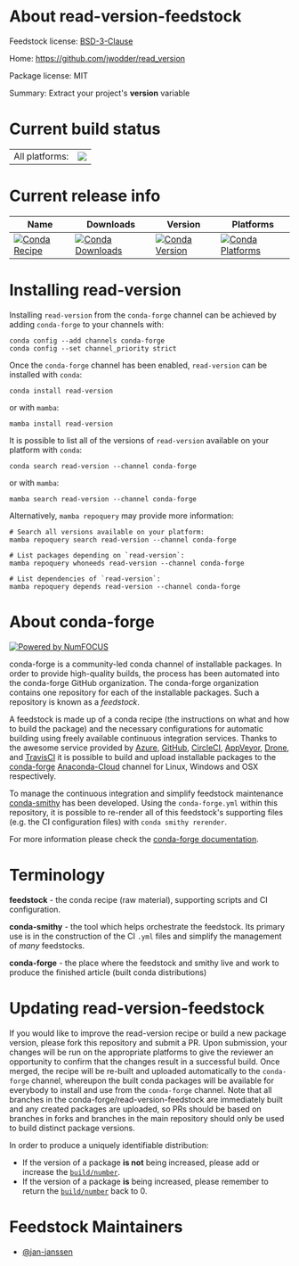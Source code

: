 About read-version-feedstock
============================

Feedstock license: [BSD-3-Clause](https://github.com/conda-forge/read-version-feedstock/blob/main/LICENSE.txt)

Home: https://github.com/jwodder/read_version

Package license: MIT

Summary: Extract your project's __version__ variable

Current build status
====================


<table><tr><td>All platforms:</td>
    <td>
      <a href="https://dev.azure.com/conda-forge/feedstock-builds/_build/latest?definitionId=18799&branchName=main">
        <img src="https://dev.azure.com/conda-forge/feedstock-builds/_apis/build/status/read-version-feedstock?branchName=main">
      </a>
    </td>
  </tr>
</table>

Current release info
====================

| Name | Downloads | Version | Platforms |
| --- | --- | --- | --- |
| [![Conda Recipe](https://img.shields.io/badge/recipe-read--version-green.svg)](https://anaconda.org/conda-forge/read-version) | [![Conda Downloads](https://img.shields.io/conda/dn/conda-forge/read-version.svg)](https://anaconda.org/conda-forge/read-version) | [![Conda Version](https://img.shields.io/conda/vn/conda-forge/read-version.svg)](https://anaconda.org/conda-forge/read-version) | [![Conda Platforms](https://img.shields.io/conda/pn/conda-forge/read-version.svg)](https://anaconda.org/conda-forge/read-version) |

Installing read-version
=======================

Installing `read-version` from the `conda-forge` channel can be achieved by adding `conda-forge` to your channels with:

```
conda config --add channels conda-forge
conda config --set channel_priority strict
```

Once the `conda-forge` channel has been enabled, `read-version` can be installed with `conda`:

```
conda install read-version
```

or with `mamba`:

```
mamba install read-version
```

It is possible to list all of the versions of `read-version` available on your platform with `conda`:

```
conda search read-version --channel conda-forge
```

or with `mamba`:

```
mamba search read-version --channel conda-forge
```

Alternatively, `mamba repoquery` may provide more information:

```
# Search all versions available on your platform:
mamba repoquery search read-version --channel conda-forge

# List packages depending on `read-version`:
mamba repoquery whoneeds read-version --channel conda-forge

# List dependencies of `read-version`:
mamba repoquery depends read-version --channel conda-forge
```


About conda-forge
=================

[![Powered by
NumFOCUS](https://img.shields.io/badge/powered%20by-NumFOCUS-orange.svg?style=flat&colorA=E1523D&colorB=007D8A)](https://numfocus.org)

conda-forge is a community-led conda channel of installable packages.
In order to provide high-quality builds, the process has been automated into the
conda-forge GitHub organization. The conda-forge organization contains one repository
for each of the installable packages. Such a repository is known as a *feedstock*.

A feedstock is made up of a conda recipe (the instructions on what and how to build
the package) and the necessary configurations for automatic building using freely
available continuous integration services. Thanks to the awesome service provided by
[Azure](https://azure.microsoft.com/en-us/services/devops/), [GitHub](https://github.com/),
[CircleCI](https://circleci.com/), [AppVeyor](https://www.appveyor.com/),
[Drone](https://cloud.drone.io/welcome), and [TravisCI](https://travis-ci.com/)
it is possible to build and upload installable packages to the
[conda-forge](https://anaconda.org/conda-forge) [Anaconda-Cloud](https://anaconda.org/)
channel for Linux, Windows and OSX respectively.

To manage the continuous integration and simplify feedstock maintenance
[conda-smithy](https://github.com/conda-forge/conda-smithy) has been developed.
Using the ``conda-forge.yml`` within this repository, it is possible to re-render all of
this feedstock's supporting files (e.g. the CI configuration files) with ``conda smithy rerender``.

For more information please check the [conda-forge documentation](https://conda-forge.org/docs/).

Terminology
===========

**feedstock** - the conda recipe (raw material), supporting scripts and CI configuration.

**conda-smithy** - the tool which helps orchestrate the feedstock.
                   Its primary use is in the construction of the CI ``.yml`` files
                   and simplify the management of *many* feedstocks.

**conda-forge** - the place where the feedstock and smithy live and work to
                  produce the finished article (built conda distributions)


Updating read-version-feedstock
===============================

If you would like to improve the read-version recipe or build a new
package version, please fork this repository and submit a PR. Upon submission,
your changes will be run on the appropriate platforms to give the reviewer an
opportunity to confirm that the changes result in a successful build. Once
merged, the recipe will be re-built and uploaded automatically to the
`conda-forge` channel, whereupon the built conda packages will be available for
everybody to install and use from the `conda-forge` channel.
Note that all branches in the conda-forge/read-version-feedstock are
immediately built and any created packages are uploaded, so PRs should be based
on branches in forks and branches in the main repository should only be used to
build distinct package versions.

In order to produce a uniquely identifiable distribution:
 * If the version of a package **is not** being increased, please add or increase
   the [``build/number``](https://docs.conda.io/projects/conda-build/en/latest/resources/define-metadata.html#build-number-and-string).
 * If the version of a package **is** being increased, please remember to return
   the [``build/number``](https://docs.conda.io/projects/conda-build/en/latest/resources/define-metadata.html#build-number-and-string)
   back to 0.

Feedstock Maintainers
=====================

* [@jan-janssen](https://github.com/jan-janssen/)

